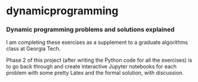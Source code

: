 # dynamicprogramming

### Dynamic programming problems and solutions explained ###

I am completing these exercises as a supplement to a graduate algorithms class at Georgia Tech.

Phase 2 of this project (after writing the Python code for all the exercises) is to go back through and create interactive Jupyter notebooks for each problem with some pretty Latex and the formal solution, with discussion.
